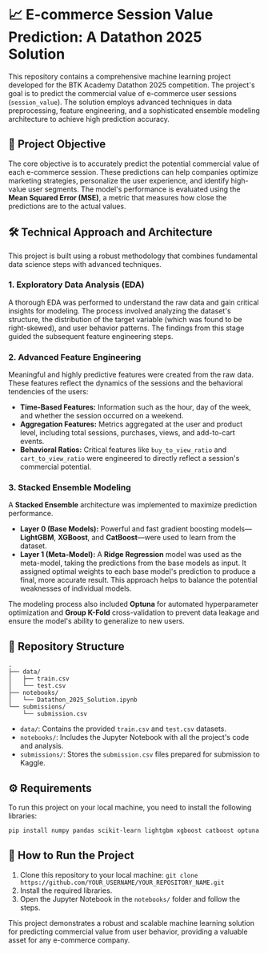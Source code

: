 
# 📈 E-commerce Session Value Prediction: A Datathon 2025 Solution

This repository contains a comprehensive machine learning project developed for the BTK Academy Datathon 2025 competition. The project's goal is to predict the commercial value of e-commerce user sessions (`session_value`). The solution employs advanced techniques in data preprocessing, feature engineering, and a sophisticated ensemble modeling architecture to achieve high prediction accuracy.

## 🎯 Project Objective

The core objective is to accurately predict the potential commercial value of each e-commerce session. These predictions can help companies optimize marketing strategies, personalize the user experience, and identify high-value user segments. The model's performance is evaluated using the **Mean Squared Error (MSE)**, a metric that measures how close the predictions are to the actual values.

## 🛠️ Technical Approach and Architecture

This project is built using a robust methodology that combines fundamental data science steps with advanced techniques.

### 1\. Exploratory Data Analysis (EDA)

A thorough EDA was performed to understand the raw data and gain critical insights for modeling. The process involved analyzing the dataset's structure, the distribution of the target variable (which was found to be right-skewed), and user behavior patterns. The findings from this stage guided the subsequent feature engineering steps.

### 2\. Advanced Feature Engineering

Meaningful and highly predictive features were created from the raw data. These features reflect the dynamics of the sessions and the behavioral tendencies of the users:

  * **Time-Based Features:** Information such as the hour, day of the week, and whether the session occurred on a weekend.
  * **Aggregation Features:** Metrics aggregated at the user and product level, including total sessions, purchases, views, and add-to-cart events.
  * **Behavioral Ratios:** Critical features like `buy_to_view_ratio` and `cart_to_view_ratio` were engineered to directly reflect a session's commercial potential.

### 3\. Stacked Ensemble Modeling

A **Stacked Ensemble** architecture was implemented to maximize prediction performance.

  * **Layer 0 (Base Models):** Powerful and fast gradient boosting models—**LightGBM**, **XGBoost**, and **CatBoost**—were used to learn from the dataset.
  * **Layer 1 (Meta-Model):** A **Ridge Regression** model was used as the meta-model, taking the predictions from the base models as input. It assigned optimal weights to each base model's prediction to produce a final, more accurate result. This approach helps to balance the potential weaknesses of individual models.

The modeling process also included **Optuna** for automated hyperparameter optimization and **Group K-Fold** cross-validation to prevent data leakage and ensure the model's ability to generalize to new users.

## 📂 Repository Structure

```
.
├── data/
│   ├── train.csv
│   └── test.csv
├── notebooks/
│   └── Datathon_2025_Solution.ipynb
└── submissions/
    └── submission.csv
```

  * `data/`: Contains the provided `train.csv` and `test.csv` datasets.
  * `notebooks/`: Includes the Jupyter Notebook with all the project's code and analysis.
  * `submissions/`: Stores the `submission.csv` files prepared for submission to Kaggle.

## ⚙️ Requirements

To run this project on your local machine, you need to install the following libraries:

```bash
pip install numpy pandas scikit-learn lightgbm xgboost catboost optuna matplotlib seaborn plotly
```

## 🚀 How to Run the Project

1.  Clone this repository to your local machine:
    `git clone https://github.com/YOUR_USERNAME/YOUR_REPOSITORY_NAME.git`
2.  Install the required libraries.
3.  Open the Jupyter Notebook in the `notebooks/` folder and follow the steps.

This project demonstrates a robust and scalable machine learning solution for predicting commercial value from user behavior, providing a valuable asset for any e-commerce company.
